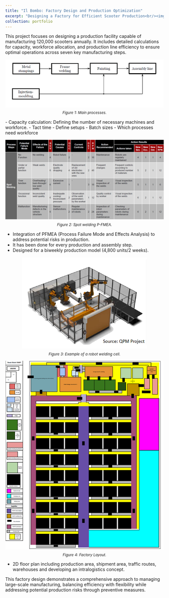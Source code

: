 ```yaml
---
title: "Il Bombo: Factory Design and Production Optimization"
excerpt: "Designing a Factory for Efficient Scooter Production<br/><img src='/images/Portfolio/Il Bombo/20241224Productionline.png'>"
collection: portfolio
---
```


This project focuses on designing a production facility capable of manufacturing 120,000 scooters annually. It includes detailed calculations for capacity, workforce allocation, and production line efficiency to ensure optimal operations across seven key manufacturing steps.  
<p align="center">
    <img src="/images/Portfolio/Il Bombo/20241224Processes.png"/>
    <br>
    <sub><i> Figure 1: Main processes.</i></sub>
</p>
- Capacity calculation: Defining the number of necessary machines and workforce. 
  - Tact time
  - Define setups
  - Batch sizes
  - Which processes need workforce


  <p align="center">
    <img src="/images/Portfolio/Il Bombo/20241224PFMEA.png"/>
    <br>
    <sub><i> Figure 2: Spot welding P-FMEA.</i></sub>

-   Integration of PFMEA (Process Failure Mode and Effects Analysis) to address potential risks in production.  
-   It has been done for every production and assembly step. 
-   Designed for a biweekly production model (4,800 units/2 weeks).
  
  <p align="center">
    <img src="/images/Portfolio/Il Bombo/20241224robotcell.png"/>
    <br>
    <sub><i> Figure 3: Example of a robot welding cell.</i></sub>
</p>
<p align="center">
    <img src="/images/Portfolio/Il Bombo/20241224_Factory_layout.png"/>
    <br>
    <sub><i> Figure 4: Factory Layout.</i></sub>
</p>
 
-   2D floor plan including production area, shipment area, traffic routes, warehouses and developing an intralogistics concept.  
  
  This factory design demonstrates a comprehensive approach to managing large-scale manufacturing, balancing efficiency with flexibility while addressing potential production risks through preventive measures.